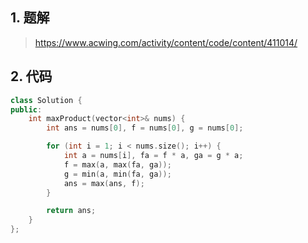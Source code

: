 ## 1. 题解
> https://www.acwing.com/activity/content/code/content/411014/

## 2. 代码
```c++
class Solution {
public:
    int maxProduct(vector<int>& nums) {
        int ans = nums[0], f = nums[0], g = nums[0];

        for (int i = 1; i < nums.size(); i++) {
            int a = nums[i], fa = f * a, ga = g * a;
            f = max(a, max(fa, ga));
            g = min(a, min(fa, ga));
            ans = max(ans, f);
        }

        return ans;
    }
};
```